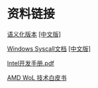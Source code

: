 # 资料链接

[语义化版本](https://semver.org/)  [[中文版]](https://semver.org/lang/zh-CN/)

[Windows Syscall文档](https://docs.microsoft.com/en-us/windows/win32/apiindex/api-index-portal)  [[中文版]](https://docs.microsoft.com/zh-cn/windows/win32/apiindex/api-index-portal)

[Intel开发手册.pdf](https://www.intel.com/content/dam/www/public/us/en/documents/manuals/64-ia-32-architectures-software-developer-vol-3a-part-1-manual.pdf)

[AMD WoL 技术白皮书](https://www.amd.com/system/files/TechDocs/20213.pdf)


